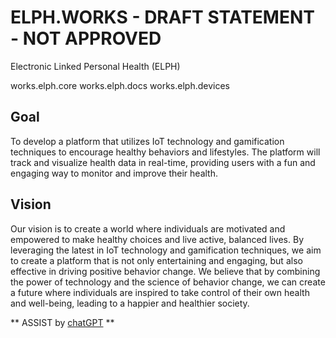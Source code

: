 # ELPH.WORKS - DRAFT STATEMENT - NOT APPROVED

Electronic Linked Personal Health (ELPH)

works.elph.core
works.elph.docs
works.elph.devices

## Goal
 
To develop a platform that utilizes IoT technology and gamification techniques to encourage healthy behaviors and lifestyles. The platform will track and visualize health data in real-time, providing users with a fun and engaging way to monitor and improve their health.

## Vision

Our vision is to create a world where individuals are motivated and empowered to make healthy choices and live active, balanced lives. By leveraging the latest in IoT technology and gamification techniques, we aim to create a platform that is not only entertaining and engaging, but also effective in driving positive behavior change. We believe that by combining the power of technology and the science of behavior change, we can create a future where individuals are inspired to take control of their own health and well-being, leading to a happier and healthier society.

** ASSIST by [chatGPT](https://chat.openai.com) **

